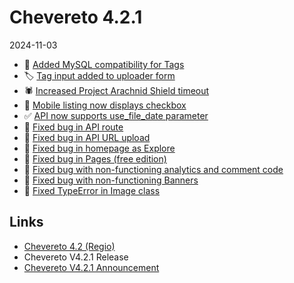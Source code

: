 # Chevereto 4.2.1

2024-11-03

- 🐬 [Added MySQL compatibility for Tags](https://chevereto.com/community/threads/chevereto-v4-2-1-announcement.15675/post-77513)
- 🏷️ [Tag input added to uploader form](https://chevereto.com/community/threads/chevereto-v4-2-1-announcement.15675/post-77514)
- 🕷️ [Increased Project Arachnid Shield timeout](https://chevereto.com/community/threads/chevereto-v4-2-1-announcement.15675/post-77521)
- 📱 [Mobile listing now displays checkbox](https://chevereto.com/community/threads/chevereto-v4-2-1-announcement.15675/post-77522)
- ✅ [API now supports use_file_date parameter](https://chevereto.com/community/threads/chevereto-v4-2-1-announcement.15675/post-77523)
- 🐞 [Fixed bug in API route](https://chevereto.com/community/threads/chevereto-v4-2-1-announcement.15675/post-77519)
- 🐞 [Fixed bug in API URL upload](https://chevereto.com/community/threads/chevereto-v4-2-1-announcement.15675/post-77524)
- 🐞 [Fixed bug in homepage as Explore](https://chevereto.com/community/threads/chevereto-v4-2-1-announcement.15675/post-77520)
- 🐞 [Fixed bug in Pages (free edition)](https://chevereto.com/community/threads/chevereto-v4-2-1-announcement.15675/post-77518)
- 🐞 [Fixed bug with non-functioning analytics and comment code](https://chevereto.com/community/threads/chevereto-v4-2-1-announcement.15675/post-77517)
- 🐞 [Fixed bug with non-functioning Banners](https://chevereto.com/community/threads/chevereto-v4-2-1-announcement.15675/post-77516)
- 🐞 [Fixed TypeError in Image class](https://chevereto.com/community/threads/chevereto-v4-2-1-announcement.15675/post-77515)

## Links

- [Chevereto 4.2 (Regio)](https://blog.chevereto.com/2024/10/24/chevereto-4-2/)
- Chevereto V4.2.1 Release
- [Chevereto V4.2.1 Announcement](https://chevereto.com/community/threads/chevereto-v4-2-1-announcement.15675/)
